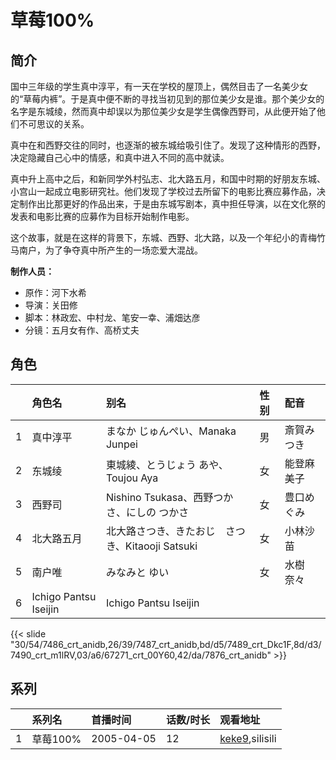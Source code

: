 # 草莓100%


## 简介

国中三年级的学生真中淳平，有一天在学校的屋顶上，偶然目击了一名美少女的“草莓内裤”。于是真中便不断的寻找当初见到的那位美少女是谁。那个美少女的名字是东城绫，然而真中却误以为那位美少女是学生偶像西野司，从此便开始了他们不可思议的关系。

真中在和西野交往的同时，也逐渐的被东城给吸引住了。发现了这种情形的西野，决定隐藏自己心中的情感，和真中进入不同的高中就读。

真中升上高中之后，和新同学外村弘志、北大路五月，和国中时期的好朋友东城、小宫山一起成立电影研究社。他们发现了学校过去所留下的电影比赛应募作品，决定制作出比那更好的作品出来，于是由东城写剧本，真中担任导演，以在文化祭的发表和电影比赛的应募作为目标开始制作电影。

这个故事，就是在这样的背景下，东城、西野、北大路，以及一个年纪小的青梅竹马南户，为了争夺真中所产生的一场恋爱大混战。

**制作人员：**
- 原作：河下水希
- 导演：关田修
- 脚本：林政宏、中村龙、笔安一幸、浦畑达彦
- 分镜：五月女有作、高桥丈夫

## 角色

|     |   角色名   |   别名  | 性别 |  配音  |
|:--- |:------  |:----      |:---  |:--   |
| 1 | 真中淳平 | まなか じゅんぺい、Manaka Junpei | 男 | 斎賀みつき |
| 2 | 东城绫 | 東城綾、とうじょう あや、Toujou Aya | 女 | 能登麻美子 |
| 3 | 西野司 | Nishino Tsukasa、西野つかさ、にしの つかさ | 女 | 豊口めぐみ |
| 4 | 北大路五月 | 北大路さつき、きたおじ　さつき、Kitaooji Satsuki | 女 | 小林沙苗 |
| 5 | 南户唯 | みなみと ゆい | 女 | 水樹奈々 |
| 6 | Ichigo Pantsu Iseijin | Ichigo Pantsu Iseijin |  |  |

{{< slide "30/54/7486_crt_anidb,26/39/7487_crt_anidb,bd/d5/7489_crt_Dkc1F,8d/d3/7490_crt_m1lRV,03/a6/67271_crt_00Y60,42/da/7876_crt_anidb" >}}

## 系列

|     |   系列名   |   首播时间  | 话数/时长  | 观看地址 |
|:---  |:------    |:----      |:---       |:---  |
| 1 | 草莓100% | 2005-04-05 | 12 | [keke9](https://www.keke9.app/search?k=草莓100%),silisili  |



